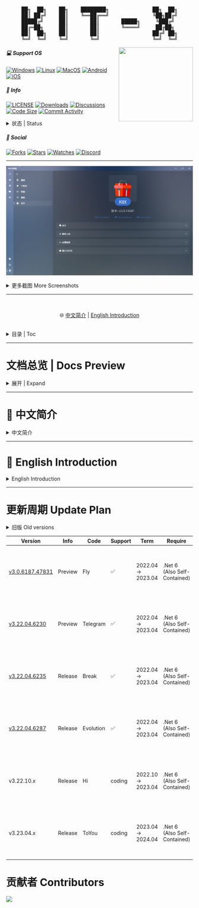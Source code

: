 <pre align="center">
██╗  ██╗    ██╗    ████████╗              ██╗  ██╗
██║ ██╔╝    ██║    ╚══██╔══╝              ╚██╗██╔╝
█████╔╝     ██║       ██║       █████╗     ╚███╔╝ 
██╔═██╗     ██║       ██║       ╚════╝     ██╔██╗ 
██║  ██╗    ██║       ██║                 ██╔╝ ██╗
╚═╝  ╚═╝    ╚═╝       ╚═╝                 ╚═╝  ╚═╝
</pre>

<a href="https://kitx.apps.catrol.cn/">
  <img align="right" src="https://source.catrol.cn/icons/Project/Catrol/KitX/KitX.png" height="200" width="200"/>
</a>

##### 💻 Support OS
[![Windows](https://img.shields.io/badge/Windows-0078D6?style=for-the-badge&logo=windows&logoColor=white)](#)
[![Linux](https://img.shields.io/badge/Linux-FCC624?style=for-the-badge&logo=linux&logoColor=black)](#)
[![MacOS](https://img.shields.io/badge/mac%20os-000000?style=for-the-badge&logo=macos&logoColor=F0F0F0)](#)
[![Android](https://img.shields.io/badge/Android-3DDC84?style=for-the-badge&logo=android&logoColor=white)](#)
[![iOS](https://img.shields.io/badge/iOS-000000?style=for-the-badge&logo=ios&logoColor=white)](#)

##### 📢 Info
[![LICENSE](https://img.shields.io/github/license/Crequency/KitX?style=for-the-badge)](./LICENSE)
[![Downloads](https://img.shields.io/github/downloads/Crequency/KitX/total?style=for-the-badge&color=%239F7AEA)](https://github.com/Crequency/KitX/releases)
[![Discussions](https://img.shields.io/github/discussions/Crequency/KitX?color=%23ED8936&style=for-the-badge)](https://github.com/Crequency/KitX/discussions)
[![Code Size](https://img.shields.io/github/languages/code-size/Crequency/KitX?style=for-the-badge)](#)
[![Commit Activity](https://img.shields.io/github/commit-activity/m/Crequency/KitX?style=for-the-badge)](https://github.com/Crequency/KitX/commits/)

<details>
<summary>状态 | Status</summary>

[![Build Universal](https://img.shields.io/github/actions/workflow/status/Crequency/KitX/build.yml?branch=main&style=for-the-badge&label=Build%20Universal)](https://github.com/Crequency/KitX/actions/workflows/build.yml)
[![Build Loaders](https://img.shields.io/github/actions/workflow/status/Crequency/KitX/build-loaders.yml?branch=main&style=for-the-badge&label=Build%20Loaders)](https://github.com/Crequency/KitX/actions/workflows/build-loaders.yml)
[![Build Plugins](https://img.shields.io/github/actions/workflow/status/Crequency/KitX/build-plugins.yml?branch=main&style=for-the-badge&label=Build%20Plugins)](https://github.com/Crequency/KitX/actions/workflows/build-plugins.yml)

</details>

##### 📧 Social
[![Forks](https://img.shields.io/github/forks/Crequency/KitX?style=social)](https://github.com/Crequency/KitX/network/members)
[![Stars](https://img.shields.io/github/stars/Crequency/KitX?style=social)](https://github.com/Crequency/KitX/stargazers)
[![Watches](https://img.shields.io/github/watchers/Crequency/KitX?style=social)](https://github.com/Crequency/KitX/watchers)
[![Discord](https://img.shields.io/discord/935095924785549372?style=social&label=Discord)](https://discord.gg/TGx3FYbUBb)

---

![ScreenShot of About View](https://raw.githubusercontent.com/Dynesshely/SmallStorge/master/Crequency-KitX/screenshot_about.png)

<details>
<summary>更多截图 More Screenshots</summary>

![ScreenShot of About View](https://raw.githubusercontent.com/Dynesshely/SmallStorge/master/Crequency-KitX/screenshot_plugins.png)
![ScreenShot of About View](https://raw.githubusercontent.com/Dynesshely/SmallStorge/master/Crequency-KitX/screenshot_devices.png)
![ScreenShot of About View](https://raw.githubusercontent.com/Dynesshely/SmallStorge/master/Crequency-KitX/screenshot_update.png)

</details>

---

<br>

<p align="center">  
  🌐 <a href="#-中文简介">中文简介</a> | <a href="#-english-introduction">English Introduction</a><br>
</p>

<br>

<details>
<summary>目录 | Toc</summary>

- [文档总览 | Docs Preview](#文档总览-docs-preview)
- [📃 中文简介](#中文简介)
  - [ℹ 应用简介](#ℹ-应用简介)
  - [🗃 应用架构](#应用架构)
  - [🪧 运行要求](#运行要求)
    - [KitX Dashboard (面向最终用户)](#kitx-dashboard-面向最终用户)
      - [系统支持](#系统支持)
      - [环境支持](#环境支持)
        - [桌面端支持](#桌面端支持)
        - [移动端支持](#移动端支持)
  - [⛏ 参与开发](#参与开发)
- [📃 English Introduction](#english-introduction)
  - [ℹ App Description](#ℹ-app-description)
  - [🗃 Application Architecture](#application-architecture)
  - [🪧 Operating requirements](#operating-requirements)
    - [KitX Dashboard (For end users)](#kitx-dashboard-for-end-users)
      - [System Support](#system-support)
      - [Environmental support](#environmental-support)
        - [Desktop support](#desktop-support)
        - [Mobile support](#mobile-support)
  - [⛏ Participating in development](#participating-in-development)
- [更新周期 Update Plan](#更新周期-update-plan)
- [贡献者 Contributors](#贡献者-contributors)

</details>

---

# 文档总览 | Docs Preview

<details>
<summary>展开 | Expand</summary>

| Languages | Docs                                                                             |
|-----------|----------------------------------------------------------------------------------|
| zh-cn     | [简体中文](https://github.com/Crequency/KitX-Docs/blob/main/zh-cn/README.md)     |
| zh-cnt    | [繁體中文](https://github.com/Crequency/KitX-Docs/blob/main/zh-cnt/README.md)    |
| en-us     | [English (US)](https://github.com/Crequency/KitX-Docs/blob/main/en-us/README.md) |
| ja-jp     | [日本語](https://github.com/Crequency/KitX-Docs/blob/main/ja-jp/README.md)       |

</details>

---

# 📃 中文简介

<details>
<summary>中文简介</summary>

## ℹ 应用简介
KitX 是一个开放, 共享, 免费的工具平台. 允许`开发者(第三方)`以任何`受支持的语言, 框架`为这个平台增添功能.  
`最终用户`可以从`市场`中自由下载免费插件或是购买付费插件来搭建符合自己`工作流`的`快捷自动化环境`.  
基于 KitX 的`三层设计`, 使得`最终用户`可以轻易在`终端场景`中进行不同设备间的流转与同步, 也可以轻松进行`终端场景`中的`多设备协同`.  
同样得益于优秀的`三层设计`, `第三方`可以使用自己熟悉的语言, 框架来工作, 同样可以很轻松将旧有的代码进行迁移, 甚至可以保持旧有逻辑的同时支持 KitX 平台.  

<details>
<summary>注解</summary>

> `开发者(第三方)` => 指为 KitX 平台开发插件, 新功能或是更新旧有代码使之支持 KitX 平台的开发者们.

> `受支持的语言, 框架` => 取决于第一方开发者(即我们)为 KitX 开发了哪些 Loader (三层设计中的一层).

> `最终用户` => 指在终端设备安装 KitX 来使用 KitX 平台以及社区功能并搭建符合自己工作流的用户.

> `市场` => KitX 当然支持旁加载, 但市场是一个更加方便, 有组织, 安全的插件获取平台(KitX Marketplace).

> `工作流` => KitX 所有的插件支持管道消息, 可以在插件间进行任务流动, 以达到插件间协作的目的.

> `快捷自动化环境` => KitX 的`任务计划`模块允许用户设定触发条件, 触发钩子等使工作流自动化.

> `三层设计` => 见下方`应用架构`部分.

> `终端场景` => 最终用户具体使用 KitX 平台的具体场景, 某些语境下指最终用户的局域网环境.

> `多设备协同` => KitX Dashboard (三层设计中的一层) 目前已支持的系统参见下方`运行要求`部分.

> `第三方` => 同上`开发者(第三方)`.

</details>

## 🗃 应用架构

<details>
<summary>展开</summary>

KitX 采用了三层设计


`第三方` 开发 =--> `Plugins` <--= 互操作 =--> `Loaders` <--= Socket 通信 =--> `Dashboard` <--= UI 操作 =--> 用户


第三方负责参照文档实现 Plugin 应该实现的接口, 具体如何实现每种语言不同框架以及选择实现的 Loaders 都不同.  
每种语言或者说框架都会有一个对应的 Loader 来实现与 Plugin 的互操作, 而 Loader 与 Dashboard 通过 Socket 通信, 汇报情况以及传递命令.  
而这三层设计中的每一层都是可以替换的, 任何一层都可以自定义或是采用第三方的解决方案.  
如此一来, 局域网中的其它设备上的插件也可以连接到当前设备, 因此可以实现局域网互联.  

</details>

## 🪧 运行要求

<details>
<summary>展开</summary>

### KitX Dashboard (面向最终用户)
#### 系统支持
桌面端支持: Windows (10, 11) x64 arm, Linux x64 arm, MacOS x64 arm  
移动端支持: Android (5+) arm, iOS (12+) arm

#### 环境支持
##### 桌面端支持
全平台支持 .NET AOT 编译, 进一步增强运行速度, 但是缺少测试, 稳定性没有保证  
Windows: 可选 带环境 与 不带环境 的便携版, 以及 在线安装包 和 离线安装包.  
Linux:   可选 带环境 的便携版, 也可以在 snap 中在线安装, 或者使用 .deb .rpm 包进行安装.  
MacOS:   可选 带环境 的便携版, 也可以在 App Store 中在线安装.  

##### 移动端支持
Android: 可选 .apk 直接安装, 以及 Crequency Hub 中在线安装.  
iOS:     可选 App Store 中在线安装.  

</details>

## ⛏ 参与开发

<details>
<summary>展开</summary>

1. 获取源代码
```shell
git clone git@github.com:Crequency/KitX.git
cd KitX
```

2. 选择您要开发的领域
- Windows
```shell
ToolKits/start.ps1 <type>
```
- Linux/MacOS
```shell
chmod +x ToolKits/start.sh
ToolKits/start.sh <type>
```
`<type>` 为您要开发的领域, 可选值为 `dashboard`, `mobile`, `loader`, `plugin`, `installer`
此脚本会帮助您获取该领域子模块的源代码, 包含其依赖的子模块
如果您要获取全部子模块的源代码, 请执行以下命令:
```shell
git submodule update --init --recursive
```

</details>

</details>

---

# 📃 English Introduction

<details>
<summary>English Introduction</summary>

## ℹ App Description

KitX is an open, shared, free tool platform. Allows `developers (3rd party)` to add functionality to the platform in any `supported languages, frameworks`.  
`End users` can freely download from `market` for free Plug-ins or purchase paid plug-ins to build a `quick automation environment` that conforms to your `workflow`.  
Based on the `three-layer design` of KitX, `end users` can easily transfer and exchange between different devices in the `terminal scene` Synchronization, you can also easily perform `multi-device collaboration` in `terminal scene`.  
Also thanks to the excellent `three-layer design`, `third parties` can use their familiar languages and frameworks to work, and can also easily integrate The old code can be migrated, and even the KitX platform can be supported while maintaining the old logic.  

<details>
<summary>Annotation</summary>

> `Developer (Third Party)` => Refers to developers who develop plugins for the KitX platform, new functions or update old code to support the KitX platform.

> `Supported Languages, Frameworks` => Depends on what Loaders (one of the three-tier design) the first-party developer (i.e. us) has developed for KitX.

> `End user` => Refers to installing KitX on the terminal device to use the KitX platform and community functions and build users who conform to their own workflow.

> `Market` => KitX certainly supports sideloading, but the Marketplace is a much more convenient, organized, and secure platform for getting plugins (KitX Marketplace).

> `Workflow` => All KitX plugins support pipeline messages, and tasks can flow between plugins to achieve the purpose of collaboration between plugins.

> `Quick Automation Environment` => KitX's `Task Scheduler` module allows users to set trigger conditions, trigger hooks, etc. to automate workflows.

> `Three-Tier Design` => See the `Application Architecture` section below.

> `Terminal scene` => The specific scene of the end user using the KitX platform, in some contexts it refers to the end user's local area network environment.

> `Multi-device collaboration` => KitX Dashboard (one layer of the three-tier design) Currently supported systems see the `Running Requirements` section below.

> `Third Party` => Same as above `Developer (Third Party)`.

</details>

## 🗃 Application Architecture

<details>
<summary>Expand</summary>

KitX uses a three-layer design


`Third Party` Development =--> `Plugins` <--= Interop =--> `Loaders` <--= Socket Communication =--> `Dashboard` <--= UI Operation =--> User


The third party is responsible for referring to the documentation to implement the interface that the Plugin should implement, how to implement the different frameworks of each language and the Loaders chosen to implement are different.  
Each language or framework will have a corresponding Loader to achieve interoperability with Plugin, and Loader communicates with Dashboard through Socket, reporting the situation and passing commands.  
Each of these three-layer designs can be replaced, and any layer can be customized or a third-party solution can be used.  
In this way, plug-ins on other devices in the LAN can also be connected to the current device, so LAN interconnection can be achieved.  

</details>

## 🪧 Operating requirements

<details>
<summary>Expand</summary>

### KitX Dashboard (For end users)
#### System Support
Desktop support: Windows (10, 11) x64 arm, Linux x64 arm, MacOS x64 arm  
Mobile support:  Android (5+) arm, iOS (12+) arm

#### Environmental support
##### Desktop support
Any platform supports .NET AOT compilation, which further enhances the running speed, but lacks testing and stability is not guaranteed.  
Windows: Optional with environment, and portable version without environment, as well as online installation package and offline installation package.  
Linux:   Optional portable version with environment, can also be installed online in snap, or installed using .deb .rpm package.  
MacOS:   Optional portable version with environment, can also be installed online in the App Store.

##### Mobile support
Android: Optional .apk direct installation, and online installation in Crequency Hub.
iOS:     Optional online installation from the App Store.

</details>

## ⛏ Participating in development

<details>
<summary>Expand</summary>

1. Get source code
```shell
git clone git@github.com:Crequency/KitX.git
cd KitX
```

2. Select your development area
- Windows
```shell
ToolKits/start.ps1 <type>
```
- Linux/MacOS
```shell
chmod +x ToolKits/start.sh
ToolKits/start.sh <type>
```
`<type>` is area you want to develop, you can choose `dashboard`, `mobile`, `loader`, `plugin`, `installer`
This script help you get source code of this area, include its dependencies.
If you want to get source code of all submodules, please execute following command:
```shell
git submodule update --init --recursive
```

</details>

</details>

---

# 更新周期 Update Plan

<details>
<summary>旧版 Old versions</summary>

| Version                                                                 | Info    | Code       | Support | Term | Require            | Runs on |
|-------------------------------------------------------------------------|---------|------------|---------|------|--------------------|---------|
| Beta_10016                                                              | Beta    | Beta1      | :x:     | 0    | .Net Framework 4.8 | Windows |
| Beta_10213                                                              | Beta    | Beta2      | :x:     | 0    | .Net Framework 4.8 | Windows |
| Beta_10235                                                              | Beta    | Beta3      | :x:     | 0    | .Net Framework 4.8 | Windows |
| [v1.0.0](https://github.com/Crequency/KitX/releases/tag/v1.0.0)         | Release | Hello      | :x:     | 0    | .Net Framework 4.8 | Windows |
| [v1.0.4](https://github.com/Crequency/KitX/releases/tag/v1.0.4)         | Release | WoW        | :x:     | 0    | .Net Framework 4.8 | Windows |
| [v1.0.5](https://github.com/Crequency/KitX/releases/tag/v1.0.5)         | Release | Nice Try   | :x:     | 0    | .Net Framework 4.8 | Windows |
| [v1.1.0](https://github.com/Crequency/KitX/releases/tag/v1.1.0)         | Release | Apple      | :x:     | 0    | .Net Framework 4.8 | Windows |
| [v1.1.1](https://github.com/Crequency/KitX/releases/tag/v1.1.1-v1.1.5)  | Release | Banana     | :x:     | 0    | .Net Framework 4.8 | Windows |
| [v1.1.2](https://github.com/Crequency/KitX/releases/tag/v1.1.1-v1.1.5)  | Release | Cabbage    | :x:     | 0    | .Net Framework 4.8 | Windows |
| [v1.1.4](https://github.com/Crequency/KitX/releases/tag/v1.1.1-v1.1.5)  | Release | Durin      | :x:     | 0    | .Net Framework 4.8 | Windows |
| [v1.1.5](https://github.com/Crequency/KitX/releases/tag/v1.1.1-v1.1.5)  | Release | Grape      | :x:     | 0    | .Net Framework 4.8 | Windows |
| [v1.2.0](https://github.com/Crequency/KitX/releases/tag/v1.2.0)         | Release | Herring    | :x:     | 0    | .Net Framework 4.8 | Windows |
| [v1.2.1](https://github.com/Crequency/KitX/releases/tag/v1.2.1)         | Release | Wonderful  | :x:     | 0    | .Net Framework 4.8 | Windows |
| [v1.2.2](https://github.com/Crequency/KitX/releases/tag/v1.2.2)         | Release | Abandon    | :x:     | 0    | .Net Framework 4.8 | Windows |
| [v1.2.4](https://github.com/Crequency/KitX/releases/tag/v1.2.4-preview) | Preview | Panda      | :x:     | 0    | .Net Framework 4.8 | Windows |
| [v1.2.4](https://github.com/Crequency/KitX/releases/tag/v1.2.4)         | Release | Panda      | :x:     | 0    | .Net Framework 4.8 | Windows |
| [v1.2.5](https://github.com/Crequency/KitX/releases/tag/v1.2.5)         | Release | Orange     | :x:     | 0    | .Net Framework 4.8 | Windows |
| [v1.2.6](https://github.com/Crequency/KitX/releases/tag/v1.2.6)         | Release | Muik       | :x:     | 0    | .Net Framework 4.8 | Windows |
| [v1.2.7](https://github.com/Crequency/KitX/releases/tag/v1.2.7)         | Release | Cookie     | :x:     | 0    | .Net Framework 4.8 | Windows |
| [v2.0.0](https://github.com/Crequency/KitX/releases/tag/v2.0.0)         | Release | Sea        | :x:     | 0    | .Net Framework 4.8 | Windows |
| [v2.0.1](https://github.com/Crequency/KitX/releases/tag/v2.0.1)         | Release | Ocean      | :x:     | 0    | .Net Framework 4.8 | Windows |
| [v2.0.2](https://github.com/Crequency/KitX/releases/tag/v2.0.2)         | Release | Calculator | :x:     | 0    | .Net Framework 4.8 | Windows |
| [v2.0.3](https://github.com/Crequency/KitX/releases/tag/v2.0.3)         | Release | Wood       | :x:     | 0    | .Net Framework 4.8 | Windows |
| [v2.0.4](https://github.com/Crequency/KitX/releases/tag/v2.0.4)         | Release | Computer   | :x:     | 0    | .Net Framework 4.8 | Windows |
| [v2.0.5](https://github.com/Crequency/KitX/releases/tag/v2.0.5-preview) | Preview | Laptop     | :x:     | 0    | .Net Framework 4.8 | Windows |

</details>

| Version                                                                           | Info    | Code      | Support            | Term               | Require                      | Runs on                                                    |
|-----------------------------------------------------------------------------------|---------|-----------|--------------------|--------------------|------------------------------|------------------------------------------------------------|
| [v3.0.6187.47831](https://github.com/Crequency/KitX/releases/tag/v3.0.6187.47831) | Preview | Fly       | :white_check_mark: | 2022.04 -> 2023.04 | .Net 6 (Also Self-Contained) | Windows, Linux, MacOS, Android, iOS, Browser, Raspberry Pi |
| [v3.22.04.6230](https://github.com/Crequency/KitX/releases/tag/v3.22.04.6230)     | Preview | Telegram  | :white_check_mark: | 2022.04 -> 2023.04 | .Net 6 (Also Self-Contained) | Windows, Linux, MacOS, Android, iOS, Browser, Raspberry Pi |
| [v3.22.04.6235](https://github.com/Crequency/KitX/releases/tag/v3.22.04.6235)     | Release | Break     | :white_check_mark: | 2022.04 -> 2023.04 | .Net 6 (Also Self-Contained) | Windows, Linux, MacOS, Android, iOS, Browser, Raspberry Pi |
| [v3.22.04.6287](https://github.com/Crequency/KitX/releases/tag/v3.22.04.6287)     | Release | Evolution | :white_check_mark: | 2022.04 -> 2023.04 | .Net 6 (Also Self-Contained) | Windows, Linux, MacOS, Android, iOS, Browser, Raspberry Pi |
| v3.22.10.x                                                                        | Release | Hi        | coding             | 2022.10 -> 2023.04 | .Net 6 (Also Self-Contained) | Windows, Linux, MacOS, Android, iOS, Browser, Raspberry Pi |
| v3.23.04.x                                                                        | Release | ToYou     | coding             | 2023.04 -> 2024.04 | .Net 6 (Also Self-Contained) | Windows, Linux, MacOS, Android, iOS, Browser, Raspberry Pi |

# 贡献者 Contributors
<a href = "https://github.com/Crequency/KitX/graphs/contributors">
  <img src = "https://contrib.rocks/image?repo=Crequency/KitX"/>
</a>

    
